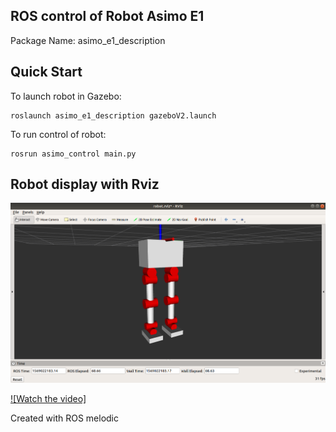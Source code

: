## ROS control of Robot Asimo E1

Package Name: asimo_e1_description 

## Quick Start

To launch robot in Gazebo: 
	
	roslaunch asimo_e1_description gazeboV2.launch

To run control of robot:

	rosrun asimo_control main.py 

## Robot display with Rviz 
![](rviz_view.png)


[![Watch the video]](https://youtu.be/IKFGcrc6w74)


Created with ROS melodic 
